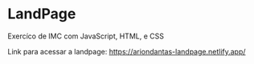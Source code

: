 # LandPage

 Exercíco de IMC com JavaScript, HTML, e CSS

Link para acessar a landpage: https://ariondantas-landpage.netlify.app/
